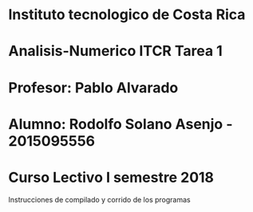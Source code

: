 # Instituto tecnologico de Costa Rica
# Analisis-Numerico ITCR Tarea 1 
# Profesor: Pablo Alvarado
# Alumno: Rodolfo Solano Asenjo - 2015095556
# Curso Lectivo I semestre 2018

Instrucciones de compilado y corrido de los programas
